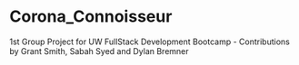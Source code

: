 # Corona_Connoisseur
1st Group Project for UW FullStack Development Bootcamp - Contributions by Grant Smith, Sabah Syed and Dylan Bremner
